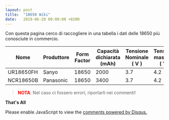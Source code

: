 ```yaml
---
layout: post
title:  "18650 Wiki"
date:   2019-06-20 00:00:00 +0200
---
```


Con questa pagina cerco di raccogliere in una tabella i dati delle 18650 più conosciute in commercio. 

| Nome | Produttore | Form Factor | Capacità dichiarata (mAh) | Tensione Nominale ( V ) | Tensione massima ( V )| 
|-------|--------|---------|---------|---------|---------|
| UR18650FH | Sanyo | 18650 |2000  | 3.7 | 4.2 | 
| NCR18650B | Panasonic | 18650 | 3400 | 3.7 | 4.2 |

><span style="color:red">**NOTA**</span>:  Nel caso ci fossero errori, riportarli nei commenti! 

**That's All**


 
<div id="disqus_thread"></div>
<script>

/**
*  RECOMMENDED CONFIGURATION VARIABLES: EDIT AND UNCOMMENT THE SECTION BELOW TO INSERT DYNAMIC VALUES FROM YOUR PLATFORM OR CMS.
*  LEARN WHY DEFINING THESE VARIABLES IS IMPORTANT: https://disqus.com/admin/universalcode/#configuration-variables*/
/*
var disqus_config = function () {
this.page.url = https://pietrotti97.com/pagine/progetti/2019/06/20/18650.html;  // Replace PAGE_URL with your page's canonical URL variable
this.page.identifier = 18650wiki; // Replace PAGE_IDENTIFIER with your page's unique identifier variable
};
*/
(function() { // DON'T EDIT BELOW THIS LINE
var d = document, s = d.createElement('script');
s.src = 'https://pietrotti97.disqus.com/embed.js';
s.setAttribute('data-timestamp', +new Date());
(d.head || d.body).appendChild(s);
})();
</script>
<noscript>Please enable JavaScript to view the <a href="https://disqus.com/?ref_noscript">comments powered by Disqus.</a></noscript>
                            
